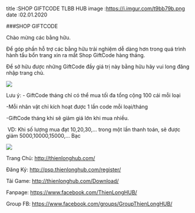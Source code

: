 title :SHOP GIFTCODE TLBB HUB
image :https://i.imgur.com/t9bb79b.png
date  :02.01.2020

###SHOP GIFTCODE

Chào mừng các bằng hữu.

Để góp phần hỗ trợ các bằng hữu trải nghiệm dễ dàng hơn trong quá trình hành tẩu bổn trang xin ra mắt Shop GiftCode hàng tháng.

Để sở hữu được những  GiftCode đầy giá trị này bằng hữu hãy vui long đăng nhập trang chủ.

![](https://i.imgur.com/GBVpGKi.png)

Lưu ý:   -     GiftCode tháng chỉ có thể mua tối đa tổng cộng 100 cái mỗi loại

-Mỗi nhân vật chỉ kích hoạt được 1 lần code mỗi loại/tháng

-GiftCode tháng khi sẽ giảm giá lớn khi mua nhiều.

 VD: Khi số lượng mua đạt 10,20,30,... trong một lần thanh toán, sẽ được giảm     5000,10000,15000,... Bạc



 ![](https://i.imgur.com/t9bb79b.png)
 
 
 

Trang Chủ: http://thienlonghub.com/

Đăng Ký: http://psp.thienlonghub.com/register/

Tải Game: http://thienlonghub.com/Download/

Fanpage: https://www.facebook.com/ThienLongHUB/

Group FB: https://www.facebook.com/groups/GroupThienLongHUB/
